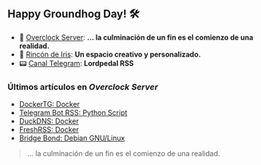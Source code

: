 ## Happy Groundhog Day! 🛠️

- 🤖 [Overclock Server](https://lordpedal.github.io/ "Overclock Server"): **... la culminación de un fin es el comienzo de una realidad.**
- 🌈 [Rincón de Iris](https://rincondeiris.club/ "Rincón de Iris"): **Un espacio creativo y personalizado.**
- 📟 [Canal Telegram](https://t.me/lordpedal_rss "Canal Lordpedal RSS"): **Lordpedal RSS**

### Últimos artículos en *Overclock Server*
<!-- BLOG-POST-LIST:START -->
- [DockerTG: Docker](https://lordpedal.github.io/gnu/linux/docker/dockertg-docker/)
- [Telegram Bot RSS: Python Script](https://lordpedal.github.io/gnu/linux/bot-python-script/)
- [DuckDNS: Docker](https://lordpedal.github.io/gnu/linux/docker/duckdns-docker/)
- [FreshRSS: Docker](https://lordpedal.github.io/gnu/linux/docker/freshrss-docker/)
- [Bridge Bond: Debian GNU/Linux](https://lordpedal.github.io/gnu/linux/bridge-bond-debian-gnu/)
<!-- BLOG-POST-LIST:END -->

> ... la culminación de un fin es el comienzo de una realidad.
